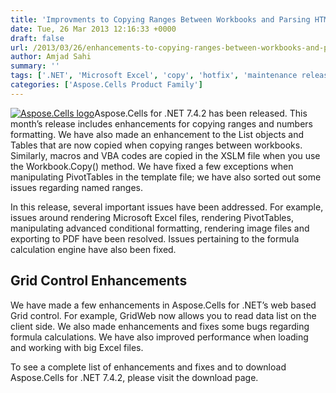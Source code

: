 ```yaml
---
title: 'Improvments to Copying Ranges Between Workbooks and Parsing HTML Strings in Aspose.Cells for .NET 7.4.2'
date: Tue, 26 Mar 2013 12:16:33 +0000
draft: false
url: /2013/03/26/enhancements-to-copying-ranges-between-workbooks-and-parsing-html-strings-in-aspose.cells-for-.net-7.4.2/
author: Amjad Sahi
summary: ''
tags: ['.NET', 'Microsoft Excel', 'copy', 'hotfix', 'maintenance release', 'product release', 'rendering']
categories: ['Aspose.Cells Product Family']
---
```


[![Aspose.Cells logo][1]](https://blog.aspose.com/wp-content/uploads/sites/2/2012/05/aspose.cells-logo2.jpg)Aspose.Cells for .NET 7.4.2 has been released. This month’s release includes enhancements for copying ranges and numbers formatting. We have also made an enhancement to the List objects and Tables that are now copied when copying ranges between workbooks. Similarly, macros and VBA codes are copied in the XSLM file when you use the Workbook.Copy() method. We have fixed a few exceptions when manipulating PivotTables in the template file; we have also sorted out some issues regarding named ranges.

In this release, several important issues have been addressed. For example, issues around rendering Microsoft Excel files, rendering PivotTables, manipulating advanced conditional formatting, rendering image files and exporting to PDF have been resolved. Issues pertaining to the formula calculation engine have also been fixed.

## Grid Control Enhancements

We have made a few enhancements in Aspose.Cells for .NET’s web based Grid control. For example, GridWeb now allows you to read data list on the client side. We also made enhancements and fixes some bugs regarding formula calculations. We have also improved performance when loading and working with big Excel files.

To see a complete list of enhancements and fixes and to download Aspose.Cells for .NET 7.4.2, please visit the download page.




[1]: https://blog.aspose.com/wp-content/uploads/sites/2/2012/05/aspose.cells-logo2.jpg "Aspose.Cells logo"




